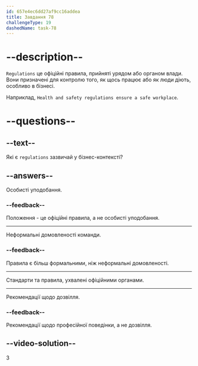 ```yaml
---
id: 657e4ec6dd27af9cc16addea
title: Завдання 78
challengeType: 19
dashedName: task-78
---
```


# --description--

`Regulations` це офіційні правила, прийняті урядом або органом влади. Вони призначені для контролю того, як щось працює або як люди діють, особливо в бізнесі.

Наприклад, `Health and safety regulations ensure a safe workplace`.


# --questions--

## --text--

Які є `regulations` зазвичай у бізнес-контексті?

## --answers--

Особисті уподобання.

### --feedback--

Положення - це офіційні правила, а не особисті уподобання.

---

Неформальні домовленості команди.

### --feedback--

Правила є більш формальними, ніж неформальні домовленості.

---

Стандарти та правила, ухвалені офіційними органами.

---

Рекомендації щодо дозвілля.

### --feedback--

Рекомендації щодо професійної поведінки, а не дозвілля.

## --video-solution--

3
